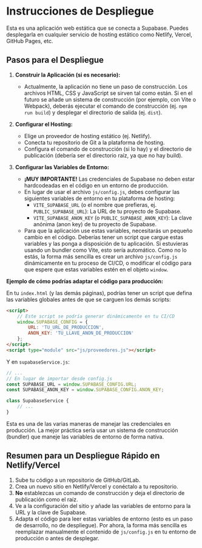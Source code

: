# Instrucciones de Despliegue

Esta es una aplicación web estática que se conecta a Supabase. Puedes desplegarla en cualquier servicio de hosting estático como Netlify, Vercel, GitHub Pages, etc.

## Pasos para el Despliegue

1.  **Construir la Aplicación (si es necesario):**
    *   Actualmente, la aplicación no tiene un paso de construcción. Los archivos HTML, CSS y JavaScript se sirven tal como están. Si en el futuro se añade un sistema de construcción (por ejemplo, con Vite o Webpack), deberás ejecutar el comando de construcción (ej. `npm run build`) y desplegar el directorio de salida (ej. `dist`).

2.  **Configurar el Hosting:**
    *   Elige un proveedor de hosting estático (ej. Netlify).
    *   Conecta tu repositorio de Git a la plataforma de hosting.
    *   Configura el comando de construcción (si lo hay) y el directorio de publicación (debería ser el directorio raíz, ya que no hay build).

3.  **Configurar las Variables de Entorno:**
    *   **¡MUY IMPORTANTE!** Las credenciales de Supabase no deben estar hardcodeadas en el código en un entorno de producción.
    *   En lugar de usar el archivo `js/config.js`, debes configurar las siguientes variables de entorno en tu plataforma de hosting:
        *   `VITE_SUPABASE_URL` (o el nombre que prefieras, ej. `PUBLIC_SUPABASE_URL`): La URL de tu proyecto de Supabase.
        *   `VITE_SUPABASE_ANON_KEY` (o `PUBLIC_SUPABASE_ANON_KEY`): La clave anónima (anon key) de tu proyecto de Supabase.
    *   Para que la aplicación use estas variables, necesitarás un pequeño cambio en el código. Deberías tener un script que cargue estas variables y las ponga a disposición de tu aplicación. Si estuvieras usando un bundler como Vite, esto sería automático. Como no lo estás, la forma más sencilla es crear un archivo `js/config.js` dinámicamente en tu proceso de CI/CD, o modificar el código para que espere que estas variables estén en el objeto `window`.

**Ejemplo de cómo podrías adaptar el código para producción:**

En tu `index.html` (y las demás páginas), podrías tener un script que defina las variables globales antes de que se carguen los demás scripts:

```html
<script>
    // Este script se podría generar dinámicamente en tu CI/CD
    window.SUPABASE_CONFIG = {
        URL: 'TU_URL_DE_PRODUCCION',
        ANON_KEY: 'TU_LLAVE_ANON_DE_PRODUCCION'
    };
</script>
<script type="module" src="js/proveedores.js"></script>
```

Y en `supabaseService.js`:

```javascript
// ...
// En lugar de importar desde config.js
const SUPABASE_URL = window.SUPABASE_CONFIG.URL;
const SUPABASE_ANON_KEY = window.SUPABASE_CONFIG.ANON_KEY;

class SupabaseService {
    // ...
}
```

Esta es una de las varias maneras de manejar las credenciales en producción. La mejor práctica sería usar un sistema de construcción (bundler) que maneje las variables de entorno de forma nativa.

## Resumen para un Despliegue Rápido en Netlify/Vercel

1.  Sube tu código a un repositorio de GitHub/GitLab.
2.  Crea un nuevo sitio en Netlify/Vercel y conéctalo a tu repositorio.
3.  **No** establezcas un comando de construcción y deja el directorio de publicación como el raíz.
4.  Ve a la configuración del sitio y añade las variables de entorno para la URL y la clave de Supabase.
5.  Adapta el código para leer estas variables de entorno (esto es un paso de desarrollo, no de despliegue). Por ahora, la forma más sencilla es reemplazar manualmente el contenido de `js/config.js` en tu entorno de producción o antes de desplegar.
